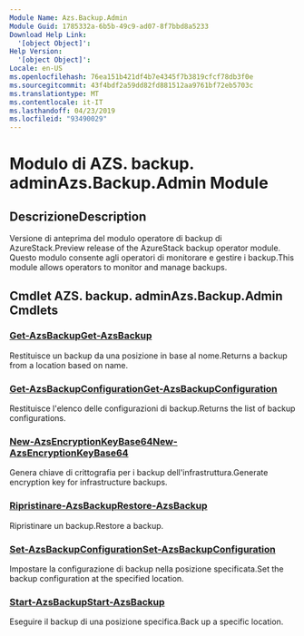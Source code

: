 ```yaml
---
Module Name: Azs.Backup.Admin
Module Guid: 1785332a-6b5b-49c9-ad07-8f7bbd8a5233
Download Help Link:
  '[object Object]': 
Help Version:
  '[object Object]': 
Locale: en-US
ms.openlocfilehash: 76ea151b421df4b7e4345f7b3819cfcf78db3f0e
ms.sourcegitcommit: 43f4bdf2a59dd82fd881512aa9761bf72eb5703c
ms.translationtype: MT
ms.contentlocale: it-IT
ms.lasthandoff: 04/23/2019
ms.locfileid: "93490029"
---
```

# <span data-ttu-id="86083-101">Modulo di AZS. backup. admin</span><span class="sxs-lookup"><span data-stu-id="86083-101">Azs.Backup.Admin Module</span></span>
## <span data-ttu-id="86083-102">Descrizione</span><span class="sxs-lookup"><span data-stu-id="86083-102">Description</span></span>
<span data-ttu-id="86083-103">Versione di anteprima del modulo operatore di backup di AzureStack.</span><span class="sxs-lookup"><span data-stu-id="86083-103">Preview release of the AzureStack backup operator module.</span></span>  <span data-ttu-id="86083-104">Questo modulo consente agli operatori di monitorare e gestire i backup.</span><span class="sxs-lookup"><span data-stu-id="86083-104">This module allows operators to monitor and manage backups.</span></span>

## <span data-ttu-id="86083-105">Cmdlet AZS. backup. admin</span><span class="sxs-lookup"><span data-stu-id="86083-105">Azs.Backup.Admin Cmdlets</span></span>
### [<span data-ttu-id="86083-106">Get-AzsBackup</span><span class="sxs-lookup"><span data-stu-id="86083-106">Get-AzsBackup</span></span>](Get-AzsBackup.md)
<span data-ttu-id="86083-107">Restituisce un backup da una posizione in base al nome.</span><span class="sxs-lookup"><span data-stu-id="86083-107">Returns a backup from a location based on name.</span></span>

### [<span data-ttu-id="86083-108">Get-AzsBackupConfiguration</span><span class="sxs-lookup"><span data-stu-id="86083-108">Get-AzsBackupConfiguration</span></span>](Get-AzsBackupConfiguration.md)
<span data-ttu-id="86083-109">Restituisce l'elenco delle configurazioni di backup.</span><span class="sxs-lookup"><span data-stu-id="86083-109">Returns the list of backup configurations.</span></span>

### [<span data-ttu-id="86083-110">New-AzsEncryptionKeyBase64</span><span class="sxs-lookup"><span data-stu-id="86083-110">New-AzsEncryptionKeyBase64</span></span>](New-AzsEncryptionKeyBase64.md)
<span data-ttu-id="86083-111">Genera chiave di crittografia per i backup dell'infrastruttura.</span><span class="sxs-lookup"><span data-stu-id="86083-111">Generate encryption key for infrastructure backups.</span></span>

### [<span data-ttu-id="86083-112">Ripristinare-AzsBackup</span><span class="sxs-lookup"><span data-stu-id="86083-112">Restore-AzsBackup</span></span>](Restore-AzsBackup.md)
<span data-ttu-id="86083-113">Ripristinare un backup.</span><span class="sxs-lookup"><span data-stu-id="86083-113">Restore a backup.</span></span>

### [<span data-ttu-id="86083-114">Set-AzsBackupConfiguration</span><span class="sxs-lookup"><span data-stu-id="86083-114">Set-AzsBackupConfiguration</span></span>](Set-AzsBackupConfiguration.md)
<span data-ttu-id="86083-115">Impostare la configurazione di backup nella posizione specificata.</span><span class="sxs-lookup"><span data-stu-id="86083-115">Set the backup configuration at the specified location.</span></span>

### [<span data-ttu-id="86083-116">Start-AzsBackup</span><span class="sxs-lookup"><span data-stu-id="86083-116">Start-AzsBackup</span></span>](Start-AzsBackup.md)
<span data-ttu-id="86083-117">Eseguire il backup di una posizione specifica.</span><span class="sxs-lookup"><span data-stu-id="86083-117">Back up a specific location.</span></span>

